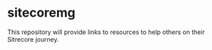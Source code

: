 # sitecoremg
This repository will provide links to resources to help others on their Sitrecore journey.
